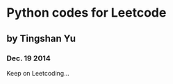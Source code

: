 Python codes for Leetcode
 =======
 
 by Tingshan Yu
 -----------
 
 ### Dec. 19 2014
 
 Keep on Leetcoding...
